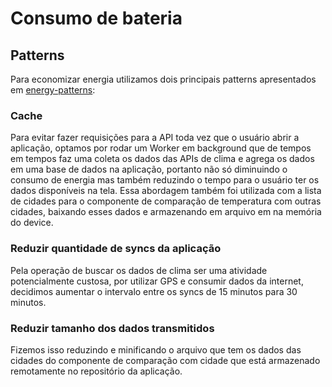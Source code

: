 # Consumo de bateria

## Patterns
Para economizar energia utilizamos dois principais patterns apresentados em [energy-patterns](https://github.com/if710/if710.github.io/blob/master/2019-10-25/energy-patterns.pdf):

### Cache
Para evitar fazer requisições para a API toda vez que o usuário abrir a aplicação, optamos por rodar um Worker em background que de tempos em tempos faz uma coleta os dados das APIs de clima e agrega os dados em uma base de dados na aplicação, portanto não só diminuindo o consumo de energia mas também reduzindo o tempo para o usuário ter os dados disponíveis na tela. Essa abordagem também foi utilizada com a lista de cidades para o componente de comparação de temperatura com outras cidades, baixando esses dados e armazenando em arquivo em na memória do device. 

### Reduzir quantidade de syncs da aplicação
Pela operação de buscar os dados de clima ser uma atividade potencialmente custosa, por utilizar GPS e consumir dados da internet, decidimos aumentar o intervalo entre os syncs de 15 minutos para 30 minutos.

### Reduzir tamanho dos dados transmitidos
Fizemos isso reduzindo e minificando o arquivo que tem os dados das cidades do componente de comparação com cidade que está armazenado remotamente no repositório da aplicação.
